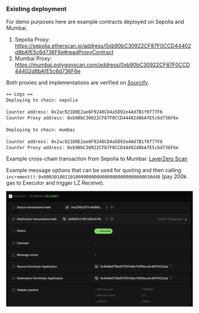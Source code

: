 ### Existing deployment

For demo purposes here are example contracts deployed on Sepolia and Mumbai.

1. Sepolia Proxy: https://sepolia.etherscan.io/address/0xb90bC30922CF87F0CCD44402d8bAfE5c6d736F6e#readProxyContract
2. Mumbai Proxy: https://mumbai.polygonscan.com/address/0xb90bC30922CF87F0CCD44402d8bAfE5c6d736F6e

Both proxies and implementations are verified on [Sourcify](https://sourcify.dev/#/lookup/0xb90bC30922CF87F0CCD44402d8bAfE5c6d736F6e).

```
== Logs ==
Deploying to chain: sepolia 

Counter address: 0x2ac921D0E2ae6F9248CD4a5D92e4Ad7B1f0777F6 
Counter Proxy address: 0xb90bC30922CF87F0CCD44402d8bAfE5c6d736F6e 

Deploying to chain: mumbai

Counter address: 0x2ac921D0E2ae6F9248CD4a5D92e4Ad7B1f0777F6 
Counter Proxy address: 0xb90bC30922CF87F0CCD44402d8bAfE5c6d736F6e 
```

Example cross-chain transaction from Sepolia to Mumbai: [LayerZero Scan](https://testnet.layerzeroscan.com/tx/0x10afbb616943a29187b3e268a89c9eefc7672858dff77c52b5609b81497543ab)

Example message options that can be used for quoting and then calling `increment()`: `0x00030100110100000000000000000000000000030d40` (pay 200k gas to Executor and trigger LZ Receive).

![message delivered](./img/message-delivered.png)